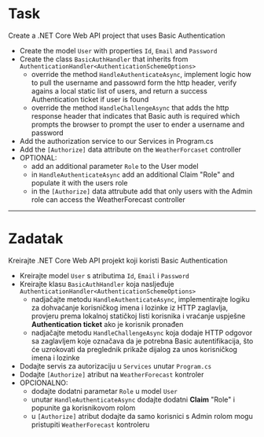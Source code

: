 ﻿# Task

Create a .NET Core Web API project that uses Basic Authentication

- Create the model `User` with properties `Id`, `Email` and `Password`
- Create the class `BasicAuthHandler` that inherits from ` AuthenticationHandler<AuthenticationSchemeOptions>`
	- override the method `HandleAuthenticateAsync`, implement logic how to pull the username and passowrd form the http header, verify agains a local static list of users, and return a success Authentication ticket if user is found
	- override the method `HandleChallengeAsync` that adds the http response header that indicates that Basic auth is required which prompts the browser to prompt the user to ender a username and password
- Add the authorization service to our Services in Program.cs
- Add the `[Authorize]` data attribute on the `WeatherForcaset` controller
- OPTIONAL:
	- add an additional parameter `Role` to the User model
	- in `HandleAuthenticateAsync` add an additional Claim "Role" and populate it with the users role
	- in the `[Authorize]` data attrubute add that only users with the Admin role can access the WeatherForecast controller

***

# Zadatak

Kreirajte .NET Core Web API projekt koji koristi Basic Authentication

- Kreirajte model `User` s atributima `Id`, `Email` i `Password`
- Kreirajte klasu `BasicAuthHandler` koja nasljeđuje `AuthenticationHandler<AuthenticationSchemeOptions>`
  - nadjačajte metodu `HandleAuthenticateAsync`, implementirajte logiku za dohvaćanje korisničkog imena i lozinke iz HTTP zaglavlja, provjeru prema lokalnoj statičkoj listi korisnika i vraćanje uspješne **Authentication ticket** ako je korisnik pronađen
  - nadjačajte metodu `HandleChallengeAsync` koja dodaje HTTP odgovor sa zaglavljem koje označava da je potrebna Basic autentifikacija, što će uzrokovati da preglednik prikaže dijalog za unos korisničkog imena i lozinke
- Dodajte servis za autorizaciju u `Services` unutar `Program.cs`
- Dodajte `[Authorize]` atribut na `WeatherForecast` kontroler
- OPCIONALNO:
  - dodajte dodatni parametar `Role` u model `User`
  - unutar `HandleAuthenticateAsync` dodajte dodatni **Claim** "Role" i popunite ga korisnikovom rolom
  - u `[Authorize]` atribut dodajte da samo korisnici s Admin rolom mogu pristupiti `WeatherForecast` kontroleru
